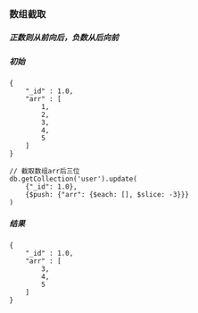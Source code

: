 ### 数组截取
##### 正数则从前向后，负数从后向前
##### 初始
```
{
    "_id" : 1.0,
    "arr" : [ 
        1, 
        2, 
        3, 
        4, 
        5
    ]
}
```
```
// 截取数组arr后三位
db.getCollection('user').update(
    {"_id": 1.0},
    {$push: {"arr": {$each: [], $slice: -3}}}
)
```
##### 结果
```
{
    "_id" : 1.0,
    "arr" : [ 
        3, 
        4, 
        5
    ]
}
```
